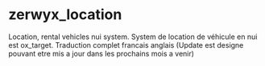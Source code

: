 # zerwyx_location
Location, rental vehicles nui system. System de location de véhicule en nui est ox_target. Traduction complet francais anglais (Update est designe pouvant etre mis a jour dans les prochains mois a venir)
